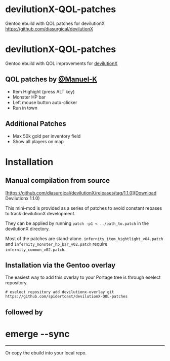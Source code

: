 # devilutionX-QOL-patches
Gentoo ebuild with QOL patches for devilutionX 
https://github.com/diasurgical/devilutionX

# devilutionX-QOL-patches
Gentoo ebuild with QOL improvements for [devilutionX](https://github.com/diasurgical/devilutionX)

## QOL patches by [@Manuel-K](https://github.com/Manuel-K)
- Item Highight (press ALT key)
- Monster HP bar
- Left mouse button auto-clicker
- Run in town

## Additional Patches
- Max 50k gold per inventory field
- Show all players on map


Installation
============

Manual compilation from source
------------------------------
[https://github.com/diasurgical/devilutionX/releases/tag/1.1.0](Download Devilutionx 1.1.0)

This mini-mod is provided as a series of patches to avoid constant rebases to track devilutionX development.

They can be applied by running
```patch -p1 < ../path_to.patch```
in the devilutionX directory.

Most of the patches are stand-alone. `infernity_item_hightlight_v04.patch` and `infernity_monster_hp_bar_v02.patch` require `infernity_common_v02.patch`.


Installation via the Gentoo overlay
-----------------------------------
The easiest way to add this overlay to your Portage tree is through eselect repository.

```
# eselect repository add devilutionx-overlay git https://github.com/spidertoast/devilutionX-QOL-patches
```
followed by 
---
# emerge --sync
--- 

Or copy the ebuild into your local repo.
